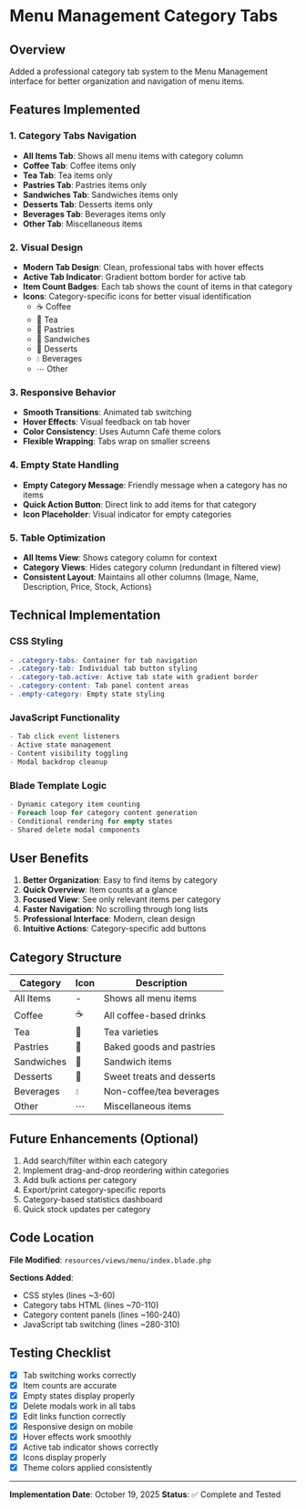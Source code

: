 # Menu Management Category Tabs

## Overview
Added a professional category tab system to the Menu Management interface for better organization and navigation of menu items.

## Features Implemented

### 1. **Category Tabs Navigation**
- **All Items Tab**: Shows all menu items with category column
- **Coffee Tab**: Coffee items only
- **Tea Tab**: Tea items only
- **Pastries Tab**: Pastries items only
- **Sandwiches Tab**: Sandwiches items only
- **Desserts Tab**: Desserts items only
- **Beverages Tab**: Beverages items only
- **Other Tab**: Miscellaneous items

### 2. **Visual Design**
- **Modern Tab Design**: Clean, professional tabs with hover effects
- **Active Tab Indicator**: Gradient bottom border for active tab
- **Item Count Badges**: Each tab shows the count of items in that category
- **Icons**: Category-specific icons for better visual identification
  - ☕ Coffee
  - 🧋 Tea
  - 🍳 Pastries
  - 🧇 Sandwiches
  - 🍰 Desserts
  - 💧 Beverages
  - ⋯ Other

### 3. **Responsive Behavior**
- **Smooth Transitions**: Animated tab switching
- **Hover Effects**: Visual feedback on tab hover
- **Color Consistency**: Uses Autumn Café theme colors
- **Flexible Wrapping**: Tabs wrap on smaller screens

### 4. **Empty State Handling**
- **Empty Category Message**: Friendly message when a category has no items
- **Quick Action Button**: Direct link to add items for that category
- **Icon Placeholder**: Visual indicator for empty categories

### 5. **Table Optimization**
- **All Items View**: Shows category column for context
- **Category Views**: Hides category column (redundant in filtered view)
- **Consistent Layout**: Maintains all other columns (Image, Name, Description, Price, Stock, Actions)

## Technical Implementation

### CSS Styling
```css
- .category-tabs: Container for tab navigation
- .category-tab: Individual tab button styling
- .category-tab.active: Active tab state with gradient border
- .category-content: Tab panel content areas
- .empty-category: Empty state styling
```

### JavaScript Functionality
```javascript
- Tab click event listeners
- Active state management
- Content visibility toggling
- Modal backdrop cleanup
```

### Blade Template Logic
```php
- Dynamic category item counting
- Foreach loop for category content generation
- Conditional rendering for empty states
- Shared delete modal components
```

## User Benefits

1. **Better Organization**: Easy to find items by category
2. **Quick Overview**: Item counts at a glance
3. **Focused View**: See only relevant items per category
4. **Faster Navigation**: No scrolling through long lists
5. **Professional Interface**: Modern, clean design
6. **Intuitive Actions**: Category-specific add buttons

## Category Structure

| Category    | Icon | Description                    |
|-------------|------|--------------------------------|
| All Items   | -    | Shows all menu items           |
| Coffee      | ☕   | All coffee-based drinks        |
| Tea         | 🧋   | Tea varieties                  |
| Pastries    | 🍳   | Baked goods and pastries       |
| Sandwiches  | 🧇   | Sandwich items                 |
| Desserts    | 🍰   | Sweet treats and desserts      |
| Beverages   | 💧   | Non-coffee/tea beverages       |
| Other       | ⋯    | Miscellaneous items            |

## Future Enhancements (Optional)

1. Add search/filter within each category
2. Implement drag-and-drop reordering within categories
3. Add bulk actions per category
4. Export/print category-specific reports
5. Category-based statistics dashboard
6. Quick stock updates per category

## Code Location

**File Modified**: `resources/views/menu/index.blade.php`

**Sections Added**:
- CSS styles (lines ~3-60)
- Category tabs HTML (lines ~70-110)
- Category content panels (lines ~160-240)
- JavaScript tab switching (lines ~280-310)

## Testing Checklist

- [x] Tab switching works correctly
- [x] Item counts are accurate
- [x] Empty states display properly
- [x] Delete modals work in all tabs
- [x] Edit links function correctly
- [x] Responsive design on mobile
- [x] Hover effects work smoothly
- [x] Active tab indicator shows correctly
- [x] Icons display properly
- [x] Theme colors applied consistently

---

**Implementation Date**: October 19, 2025
**Status**: ✅ Complete and Tested
